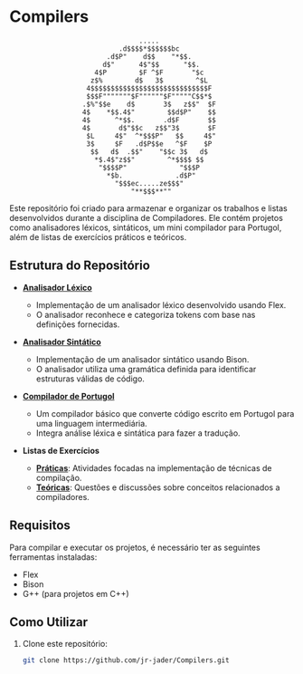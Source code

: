 # Compilers
                                    .....
                               .d$$$$*$$$$$$bc
                            .d$P"    d$$    "*$$.
                           d$"      4$"$$      "$$.
                         4$P        $F ^$F       "$c
                        z$%        d$   3$        ^$L
                       4$$$$$$$$$$$$$$$$$$$$$$$$$$$$$F
                       $$$F"""""""$F""""""$F"""""C$$*$
                      .$%"$$e    d$       3$   z$$"  $F
                      4$    *$$.4$"        $$d$P"    $$
                      4$      ^*$$.       .d$F       $$
                      4$       d$"$$c   z$$"3$       $F
                       $L     4$"  ^*$$$P"   $$     4$"
                       3$     $F   .d$P$$e   ^$F    $P
                        $$   d$  .$$"    "$$c 3$   d$
                         *$.4$"z$$"        ^*$$$$ $$
                          "$$$$P"             "$$$P
                            *$b.             .d$P"
                              "$$$ec.....ze$$$"
                                  "**$$$**""                        

Este repositório foi criado para armazenar e organizar os trabalhos e listas desenvolvidos durante a disciplina de Compiladores. Ele contém projetos como analisadores léxicos, sintáticos, um mini compilador para Portugol, além de listas de exercícios práticos e teóricos.

## Estrutura do Repositório

- **[Analisador Léxico](./Lexico/)**
  - Implementação de um analisador léxico desenvolvido usando Flex.
  - O analisador reconhece e categoriza tokens com base nas definições fornecidas.

- **[Analisador Sintático](./Sintatico/)**
  - Implementação de um analisador sintático usando Bison.
  - O analisador utiliza uma gramática definida para identificar estruturas válidas de código.

- **[Compilador de Portugol](./Portugol/)**
  - Um compilador básico que converte código escrito em Portugol para uma linguagem intermediária.
  - Integra análise léxica e sintática para fazer a tradução.

- **Listas de Exercícios**
  - **[Práticas](./Prático/)**: Atividades focadas na implementação de técnicas de compilação.
  - **[Teóricas](./Teórico/)**: Questões e discussões sobre conceitos relacionados a compiladores.

## Requisitos

Para compilar e executar os projetos, é necessário ter as seguintes ferramentas instaladas:

- Flex
- Bison
- G++ (para projetos em C++)

## Como Utilizar

1. Clone este repositório:
   ```bash
   git clone https://github.com/jr-jader/Compilers.git
